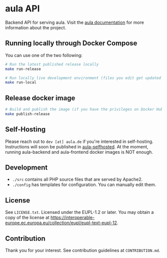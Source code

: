 # aula API

Backend API for serving aula. Visit the [aula documentation](https://docs.aula.de/) for more information about the project.

## Running locally through Docker Compose

You can use one of the two following:

```bash
# Run the latest published release locally
make run-release
```

```bash
# Run locally live development environment (files you edit get updated immediately)
make run-local
```

## Release docker image

```bash
# Build and publish the image (if you have the privileges on Docker Hub)
make publish-release
```

## Self-Hosting

Please reach out to `dev [at] aula.de` if you're interested in self-hosting. Instructions will soon be published in [aula-selfhosted](https://github.com/aula-app/aula-selfhosted). At the moment, running aula-backend and aula-frontend docker images is NOT enough.

## Development

- `./src` contains all PHP source files that are served by Apache2.
- `./config` has templates for configuration. You can manually edit them.

## License

See `LICENSE.txt`. Licensed under the EUPL-1.2 or later.
You may obtain a copy of the license at https://interoperable-europe.ec.europa.eu/collection/eupl/eupl-text-eupl-12.

## Contribution

Thank you for your interest. See contribution guidelines at `CONTRIBUTION.md`.
